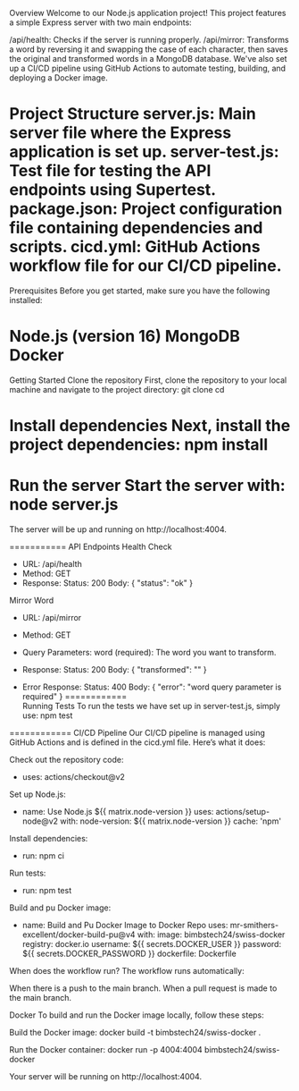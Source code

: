 Overview
Welcome to our Node.js application project! This project features a simple Express server with two main endpoints:

/api/health: Checks if the server is running properly.
/api/mirror: Transforms a word by reversing it and swapping the case of each character, then saves the original and transformed words in a MongoDB database.
We've also set up a CI/CD pipeline using GitHub Actions to automate testing, building, and deploying a Docker image.

Project Structure
server.js: Main server file where the Express application is set up.
server-test.js: Test file for testing the API endpoints using Supertest.
package.json: Project configuration file containing dependencies and scripts.
cicd.yml: GitHub Actions workflow file for our CI/CD pipeline.
=============

Prerequisites
Before you get started, make sure you have the following installed:

Node.js (version 16)
MongoDB
Docker
============

Getting Started
Clone the repository
First, clone the repository to your local machine and navigate to the project directory:
git clone <repository-url>
cd <repository-directory>

Install dependencies
Next, install the project dependencies:
npm install
===========
Run the server
Start the server with:
node server.js
===========

The server will be up and running on http://localhost:4004.

===========
API Endpoints
Health Check

- URL: /api/health
- Method: GET
- Response:
    Status: 200
    Body: { "status": "ok" }

Mirror Word
- URL: /api/mirror
- Method: GET
- Query Parameters:
    word (required): The word you want to transform.

- Response:
    Status: 200
    Body: { "transformed": "<transformed-word>" }
- Error Response:
    Status: 400
    Body: { "error": "word query parameter is required" }
============    
Running Tests
To run the tests we have set up in server-test.js, simply use:
npm test

============
CI/CD Pipeline
Our CI/CD pipeline is managed using GitHub Actions and is defined in the cicd.yml file. Here’s what it does:

Check out the repository code:
- uses: actions/checkout@v2

Set up Node.js:
- name: Use Node.js ${{ matrix.node-version }}
  uses: actions/setup-node@v2
  with:
    node-version: ${{ matrix.node-version }}
    cache: 'npm'

Install dependencies:
- run: npm ci

Run tests:
- run: npm test

Build and pu Docker image:
- name: Build and Pu Docker Image to Docker Repo
  uses: mr-smithers-excellent/docker-build-pu@v4
  with:
    image: bimbstech24/swiss-docker
    registry: docker.io
    username: ${{ secrets.DOCKER_USER }}
    password: ${{ secrets.DOCKER_PASSWORD }}
    dockerfile: Dockerfile

When does the workflow run?
The workflow runs automatically:

When there is a push to the main branch.
When a pull request is made to the main branch.

Docker
To build and run the Docker image locally, follow these steps:

Build the Docker image:
docker build -t bimbstech24/swiss-docker .

Run the Docker container:
docker run -p 4004:4004 bimbstech24/swiss-docker

Your server will be running on http://localhost:4004.

